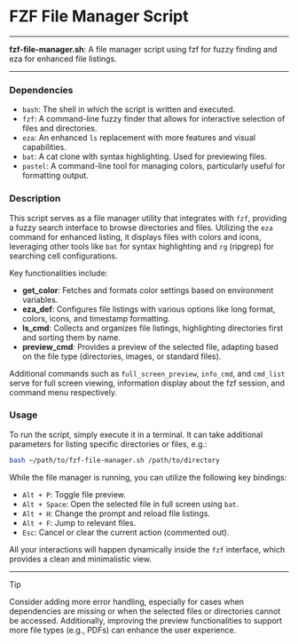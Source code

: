 # FZF File Manager Script

---

**fzf-file-manager.sh**: A file manager script using fzf for fuzzy finding and eza for enhanced file listings.

---

### Dependencies

- `bash`: The shell in which the script is written and executed.
- `fzf`: A command-line fuzzy finder that allows for interactive selection of files and directories.
- `eza`: An enhanced `ls` replacement with more features and visual capabilities.
- `bat`: A cat clone with syntax highlighting. Used for previewing files.
- `pastel`: A command-line tool for managing colors, particularly useful for formatting output.

### Description

This script serves as a file manager utility that integrates with `fzf`, providing a fuzzy search interface to browse directories and files. Utilizing the `eza` command for enhanced listing, it displays files with colors and icons, leveraging other tools like `bat` for syntax highlighting and `rg` (ripgrep) for searching cell configurations.

Key functionalities include:

- **get_color**: Fetches and formats color settings based on environment variables.
- **eza_def**: Configures file listings with various options like long format, colors, icons, and timestamp formatting.
- **ls_cmd**: Collects and organizes file listings, highlighting directories first and sorting them by name.
- **preview_cmd**: Provides a preview of the selected file, adapting based on the file type (directories, images, or standard files).
  
Additional commands such as `full_screen_preview`, `info_cmd`, and `cmd_list` serve for full screen viewing, information display about the fzf session, and command menu respectively.

### Usage

To run the script, simply execute it in a terminal. It can take additional parameters for listing specific directories or files, e.g.:

```bash
bash ~/path/to/fzf-file-manager.sh /path/to/directory
```

While the file manager is running, you can utilize the following key bindings:

- `Alt + P`: Toggle file preview.
- `Alt + Space`: Open the selected file in full screen using `bat`.
- `Alt + H`: Change the prompt and reload file listings.
- `Alt + F`: Jump to relevant files.
- `Esc`: Cancel or clear the current action (commented out).

All your interactions will happen dynamically inside the `fzf` interface, which provides a clean and minimalistic view.

---

> [!TIP] 
> Consider adding more error handling, especially for cases when dependencies are missing or when the selected files or directories cannot be accessed. Additionally, improving the preview functionalities to support more file types (e.g., PDFs) can enhance the user experience.